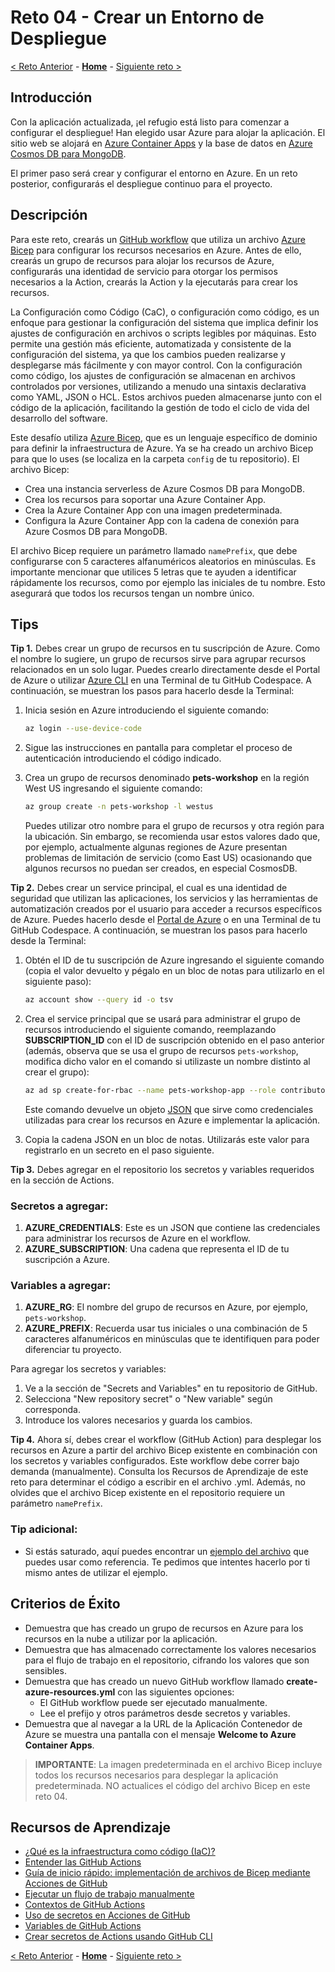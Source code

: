# Reto 04 - Crear un Entorno de Despliegue

[< Reto Anterior](./Challenge-03.md) - **[Home](../README.md)** - [Siguiente reto >](./Challenge-05.md)

## Introducción

Con la aplicación actualizada, ¡el refugio está listo para comenzar a configurar el despliegue! Han elegido usar Azure para alojar la aplicación. El sitio web se alojará en [Azure Container Apps](https://learn.microsoft.com/es-es/azure/container-apps/overview) y la base de datos en [Azure Cosmos DB para MongoDB](https://learn.microsoft.com/es-es/azure/cosmos-db/mongodb/introduction).

El primer paso será crear y configurar el entorno en Azure. En un reto posterior, configurarás el despliegue continuo para el proyecto.

## Descripción

Para este reto, crearás un [GitHub workflow](https://docs.github.com/es/actions/learn-github-actions/understanding-github-actions) que utiliza un archivo [Azure Bicep](https://learn.microsoft.com/es-es/azure/azure-resource-manager/bicep/overview?tabs=bicep) para configurar los recursos necesarios en Azure. Antes de ello, crearás un grupo de recursos para alojar los recursos de Azure, configurarás una identidad de servicio para otorgar los permisos necesarios a la Action, crearás la Action y la ejecutarás para crear los recursos.

La Configuración como Código (CaC), o configuración como código, es un enfoque para gestionar la configuración del sistema que implica definir los ajustes de configuración en archivos o scripts legibles por máquinas. Esto permite una gestión más eficiente, automatizada y consistente de la configuración del sistema, ya que los cambios pueden realizarse y desplegarse más fácilmente y con mayor control. Con la configuración como código, los ajustes de configuración se almacenan en archivos controlados por versiones, utilizando a menudo una sintaxis declarativa como YAML, JSON o HCL. Estos archivos pueden almacenarse junto con el código de la aplicación, facilitando la gestión de todo el ciclo de vida del desarrollo del software.

Este desafío utiliza [Azure Bicep](https://learn.microsoft.com/es-es/azure/azure-resource-manager/bicep/overview?tabs=bicep), que es un lenguaje específico de dominio para definir la infraestructura de Azure. Ya se ha creado un archivo Bicep para que lo uses (se localiza en la carpeta `config` de tu repositorio). El archivo Bicep:

- Crea una instancia serverless de Azure Cosmos DB para MongoDB.
- Crea los recursos para soportar una Azure Container App.
- Crea la Azure Container App con una imagen predeterminada.
- Configura la Azure Container App con la cadena de conexión para Azure Cosmos DB para MongoDB.

El archivo Bicep requiere un parámetro llamado `namePrefix`, que debe configurarse con 5 caracteres alfanuméricos aleatorios en minúsculas. Es importante mencionar que utilices 5 letras que te ayuden a identificar rápidamente los recursos, como por ejemplo las iniciales de tu nombre. Esto asegurará que todos los recursos tengan un nombre único.

## Tips

**Tip 1.** Debes crear un grupo de recursos en tu suscripción de Azure. Como el nombre lo sugiere, un grupo de recursos sirve para agrupar recursos relacionados en un solo lugar. Puedes crearlo directamente desde el Portal de Azure o utilizar [Azure CLI](https://learn.microsoft.com/en-us/cli/azure/what-is-azure-cli) en una Terminal de tu GitHub Codespace. A continuación, se muestran los pasos para hacerlo desde la Terminal:

1. Inicia sesión en Azure introduciendo el siguiente comando:

    ```bash
    az login --use-device-code
    ```

2. Sigue las instrucciones en pantalla para completar el proceso de autenticación introduciendo el código indicado.

3. Crea un grupo de recursos denominado **pets-workshop** en la región West US ingresando el siguiente comando:

    ```bash
    az group create -n pets-workshop -l westus
    ```

    Puedes utilizar otro nombre para el grupo de recursos y otra región para la ubicación. Sin embargo, se recomienda usar estos valores dado que, por ejemplo, actualmente algunas regiones de Azure presentan problemas de limitación de servicio (como East US) ocasionando que algunos recursos no puedan ser creados, en especial CosmosDB.

**Tip 2.** Debes crear un service principal, el cual es una identidad de seguridad que utilizan las aplicaciones, los servicios y las herramientas de automatización creados por el usuario para acceder a recursos específicos de Azure. Puedes hacerlo desde el [Portal de Azure](https://jiasli.github.io/azure-notes/aad/Service-Principal-portal.html) o en una Terminal de tu GitHub Codespace. A continuación, se muestran los pasos para hacerlo desde la Terminal:

1. Obtén el ID de tu suscripción de Azure ingresando el siguiente comando (copia el valor devuelto y pégalo en un bloc de notas para utilizarlo en el siguiente paso):

    ```bash
    az account show --query id -o tsv
    ```

2. Crea el service principal que se usará para administrar el grupo de recursos introduciendo el siguiente comando, reemplazando **SUBSCRIPTION_ID** con el ID de suscripción obtenido en el paso anterior (además, observa que se usa el grupo de recursos `pets-workshop`, modifica dicho valor en el comando si utilizaste un nombre distinto al crear el grupo):

    ```bash
    az ad sp create-for-rbac --name pets-workshop-app --role contributor --scopes /subscriptions/SUBSCRIPTION_ID/resourceGroups/pets-workshop --sdk-auth
    ```

    Este comando devuelve un objeto [JSON](https://en.wikipedia.org/wiki/JSON) que sirve como credenciales utilizadas para crear los recursos en Azure e implementar la aplicación.

3. Copia la cadena JSON en un bloc de notas. Utilizarás este valor para registrarlo en un secreto en el paso siguiente.

**Tip 3.** Debes agregar en el repositorio los secretos y variables requeridos en la sección de Actions.

### Secretos a agregar:
1. **AZURE_CREDENTIALS**: Este es un JSON que contiene las credenciales para administrar los recursos de Azure en el workflow.
2. **AZURE_SUBSCRIPTION**: Una cadena que representa el ID de tu suscripción a Azure.

### Variables a agregar:
1. **AZURE_RG**: El nombre del grupo de recursos en Azure, por ejemplo, `pets-workshop`.
2. **AZURE_PREFIX**: Recuerda usar tus iniciales o una combinación de 5 caracteres alfanuméricos en minúsculas que te identifiquen para poder diferenciar tu proyecto.

Para agregar los secretos y variables:
1. Ve a la sección de "Secrets and Variables" en tu repositorio de GitHub.
2. Selecciona "New repository secret" o "New variable" según corresponda.
3. Introduce los valores necesarios y guarda los cambios.

**Tip 4.**
Ahora sí, debes crear el workflow (GitHub Action) para desplegar los recursos en Azure a partir del archivo Bicep existente en combinación con los secretos y variables configurados. Este workflow debe correr bajo demanda (manualmente). Consulta los Recursos de Aprendizaje de este reto para determinar el código a escribir en el archivo .yml. Además, no olvides que el archivo Bicep existente en el repositorio requiere un parámetro `namePrefix`.

### Tip adicional:
- Si estás saturado, aquí puedes encontrar un [ejemplo del archivo](https://gist.github.com/luislogosmx/ad8c3a1d3bc6659fa445541ca2851248) que puedes usar como referencia. Te pedimos que intentes hacerlo por ti mismo antes de utilizar el ejemplo.

## Criterios de Éxito

- Demuestra que has creado un grupo de recursos en Azure para los recursos en la nube a utilizar por la aplicación.
- Demuestra que has almacenado correctamente los valores necesarios para el flujo de trabajo en el repositorio, cifrando los valores que son sensibles.
- Demuestra que has creado un nuevo GitHub workflow llamado **create-azure-resources.yml** con las siguientes opciones:
  - El GitHub workflow puede ser ejecutado manualmente.
  - Lee el prefijo y otros parámetros desde secretos y variables.
- Demuestra que al navegar a la URL de la Aplicación Contenedor de Azure se muestra una pantalla con el mensaje **Welcome to Azure Container Apps**.

> **IMPORTANTE**: La imagen predeterminada en el archivo Bicep incluye todos los recursos necesarios para desplegar la aplicación predeterminada. NO actualices el código del archivo Bicep en este reto 04. 

## Recursos de Aprendizaje

- [¿Qué es la infraestructura como código (IaC)?](https://learn.microsoft.com/es-es/devops/deliver/what-is-infrastructure-as-code)
- [Entender las GitHub Actions](https://docs.github.com/es/actions/learn-github-actions/understanding-github-actions)
- [Guía de inicio rápido: implementación de archivos de Bicep mediante Acciones de GitHub](https://learn.microsoft.com/es-es/azure/azure-resource-manager/bicep/deploy-github-actions?tabs=CLI%2Cuserlevel)
- [Ejecutar un flujo de trabajo manualmente](https://docs.github.com/es/actions/using-workflows/manually-running-a-workflow)
- [Contextos de GitHub Actions](https://docs.github.com/es/actions/learn-github-actions/contexts)
- [Uso de secretos en Acciones de GitHub](https://docs.github.com/es/actions/security-guides/using-secrets-in-github-actions)
- [Variables de GitHub Actions](https://docs.github.com/es/actions/learn-github-actions/variables)
- [Crear secretos de Actions usando GitHub CLI](https://cli.github.com/manual/gh_secret_set)



[< Reto Anterior](./Challenge-03.md) - **[Home](../README.md)** - [Siguiente reto >](./Challenge-05.md)